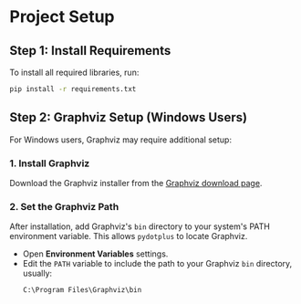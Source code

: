 # Project Setup

## Step 1: Install Requirements
To install all required libraries, run:
```bash
pip install -r requirements.txt
```
## Step 2: Graphviz Setup (Windows Users)

For Windows users, Graphviz may require additional setup:

### 1. Install Graphviz
Download the Graphviz installer from the [Graphviz download page](https://graphviz.gitlab.io/download/).

### 2. Set the Graphviz Path
After installation, add Graphviz's `bin` directory to your system's PATH environment variable. This allows `pydotplus` to locate Graphviz.

- Open **Environment Variables** settings.
- Edit the `PATH` variable to include the path to your Graphviz `bin` directory, usually:
  ```plaintext
  C:\Program Files\Graphviz\bin
   ```